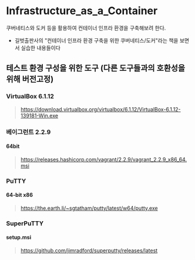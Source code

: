 # Infrastructure_as_a_Container
쿠버네티스와 도커 등을 활용하여 컨테이너 인프라 환경을 구축해보려 한다.
- 길벗출판사의 "컨테이너 인프라 환경 구축을 위한 쿠버네티스/도커"라는 책을 보면서 실습한 내용들이다
  
## 테스트 환경 구성을 위한 도구 (다른 도구들과의 호환성을 위해 버전고정)  

### VirtualBox 6.1.12
>https://download.virtualbox.org/virtualbox/6.1.12/VirtualBox-6.1.12-139181-Win.exe  
  
  
### 베이그런트 2.2.9
#### 64bit
>https://releases.hashicorp.com/vagrant/2.2.9/vagrant_2.2.9_x86_64.msi  
  
  
### PuTTY
#### 64-bit x86
>https://the.earth.li/~sgtatham/putty/latest/w64/putty.exe  
  
  
### SuperPuTTY
#### setup.msi
>https://github.com/jimradford/superputty/releases/latest  
